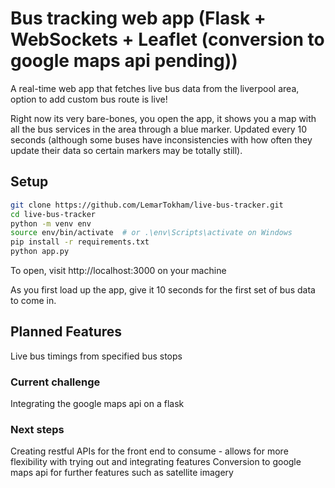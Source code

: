 # Bus tracking web app (Flask + WebSockets + Leaflet (conversion to google maps api pending))

A real-time web app that fetches live bus data from the liverpool area, option to add custom bus route is live!

Right now its very bare-bones, you open the app, it shows you a map with all the bus services in the area through a blue marker. Updated every 10 seconds (although some buses have inconsistencies with how often they update their data so certain markers may be totally still).


## Setup
```bash
git clone https://github.com/LemarTokham/live-bus-tracker.git
cd live-bus-tracker
python -m venv env
source env/bin/activate  # or .\env\Scripts\activate on Windows
pip install -r requirements.txt
python app.py
```
To open, visit http://localhost:3000 on your machine

As you first load up the app, give it 10 seconds for the first set of bus data to come in.

## Planned Features
Live bus timings from specified bus stops

### Current challenge
Integrating the google maps api on a flask

### Next steps
Creating restful APIs for the front end to consume - allows for more flexibility with trying out and integrating features
Conversion to google maps api for further features such as satellite imagery